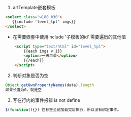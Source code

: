 1. artTemplate嵌套模板

```html
<select class="w180 h30">
   {{include 'level_tpl' imgs}}
</select>
```

- 在需要嵌套中使用include '子模板的id' 需要遍历的其他值

```html
	<script type="text/html" id="level_tpl">
		{{each imgs v i}}
		<option>一级目录</option>
		{{/each}}
	</script>
```

2. 判断对象是否为空

```js
Object.getOwnPropertyNames(data).length
如果长度为0，就是空
```

3. 写在行内的事件报错 is not define

```js
$(function(){}) 在标签全部加载完后执行，所以没有绑定事件。
```

